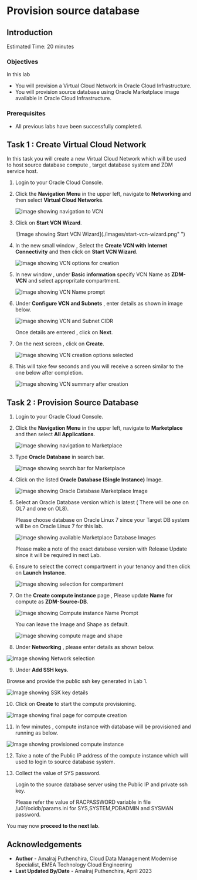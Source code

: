 # Provision source database

## Introduction

Estimated Time: 20 minutes

### Objectives

In this lab

* You will provision a Virtual Cloud Network in Oracle Cloud Infrastructure.
* You will provision source database using Oracle Marketplace image available in Oracle Cloud Infrastructure.

### Prerequisites

* All previous labs have been successfully completed.

## Task 1 : Create Virtual Cloud Network

   In this task you will create a new Virtual Cloud Network which will be used to host source database compute , target database system and ZDM service host.

1. Login to your Oracle Cloud Console.

2. Click the **Navigation Menu** in the upper left, navigate to **Networking** and then select **Virtual Cloud Networks**.
   
   ![Image showing navigation to VCN](./images/navigate-to-vcn.png " ")
 
3. Click on **Start VCN Wizard**.

   ![Image showing Start VCN Wizard](./images/start-vcn-wizard.png" ")

4. In the new small window , Select the **Create VCN with Internet Connectivity** and then click on **Start VCN Wizard**.

   ![Image showing VCN options for creation](./images/vcn-create-options.png " ")

5. In new window , under **Basic information** specify VCN Name as **ZDM-VCN** and select appropritate compartment.

   ![Image showing VCN Name prompt](./images/vcn-name-prompt.png)

6. Under **Configure VCN and Subnets** , enter details as shown in image below.

   ![Image showing VCN and Subnet CIDR](./images/vcn-cidr-info.png " ")

   Once details are entered , click on **Next**.

7. On the next screen , click on **Create**.

   ![Image showing VCN creation options selected](./images/vcn-summary.png " ")

8. This will take few seconds and you will receive a screen similar to the one below after completion.

   ![Image showing VCN summary after creation](./images/vcn-creation-summary.png " ")


## Task 2 : Provision Source Database

1. Login to your Oracle Cloud Console.

2. Click the **Navigation Menu** in the upper left, navigate to **Marketplace** and then select **All Applications**.

   ![Image showing navigation to Marketplace](./images/navigate-to-marketplace.png " ")

3. Type **Oracle Database** in search bar.

   ![Image showing search bar for Marketplace](./images/search-marketplace.png " ")

4. Click on the listed **Oracle Database (Single Instance)** Image.

   ![Image showing Oracle Database Marketplace Image](./images/oracle-database-image.png " ")

5. Select an Oracle Database version which is latest ( There will be one on OL7 and one on OL8).
    
   Please choose database on Oracle Linux 7 since your Target DB system will be on Oracle Linux 7 for this lab.

   ![Image showing available Marketplace Database Images](./images/db-image-options.png " ")

   Please make a note of the exact database version with Release Update since it will be required in next Lab.

6. Ensure to select the correct compartment in your tenancy and then click on **Launch Instance**.

   ![Image showing selection for compartment](./images/compartment.png)

7. On the **Create compute instance** page , Please update **Name** for compute as **ZDM-Source-DB**.

   ![Image showing Compute instance Name Prompt](./images/compute-name-prompt.png)

   You can leave the Image and Shape as default.

   ![Image showing compute mage and shape](./images/image-shape.png)

 8. Under **Networking** , please enter details as shown below.

   ![Image showing Network selection](./images/network-details.png " ")

 9. Under **Add SSH keys**.

   Browse and provide the public ssh key generated in Lab 1.

   ![Image showing SSK key details](./images/ssh-key-upload.png " ")

10. Click on **Create** to start the compute provisioning.

   ![Image showing final page for compute creation](./images/compute-creation.png " ")

11. In few minutes , compute instance with database will be provisioned and running as below.
   
   ![Image showing provisioned compute instance](./images/prov-final.png)

12. Take a note of the Public IP address of the compute instance which will used to login to source database system.

13. Collect the value of SYS password.

    Login to the source database server using the Public IP and private ssh key.

    Please refer the value of RACPASSWORD variable in file /u01/ocidb/params.ini for SYS,SYSTEM,PDBADMIN and SYSMAN password.

    
    
You may now **proceed to the next lab**.

## Acknowledgements
* **Author** - Amalraj Puthenchira, Cloud Data Management Modernise Specialist, EMEA Technology Cloud Engineering
* **Last Updated By/Date** - Amalraj Puthenchira, April 2023

